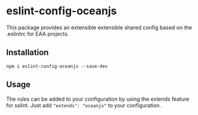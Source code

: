 # eslint-config-oceanjs

This package provides an extensible extensible shared config based on the .eslintrc for EAA projects.

## Installation

```shell
npm i eslint-config-oceanjs --save-dev
```

## Usage
The rules can be added to your configuration by using the extends feature for sslint. Just add `"extends": "oceanjs"` to your configuration.
